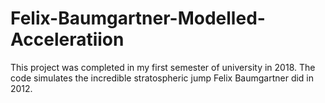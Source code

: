 # Felix-Baumgartner-Modelled-Acceleratiion
This project was completed in my first semester of university in 2018. The code simulates the incredible stratospheric jump Felix Baumgartner did in 2012.   
